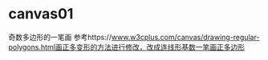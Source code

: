 # canvas01
奇数多边形的一笔画
参考https://www.w3cplus.com/canvas/drawing-regular-polygons.html画正多变形的方法进行修改，改成连线形基数一笔画正多边形
